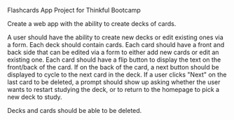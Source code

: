 Flashcards App Project for Thinkful Bootcamp

Create a web app with the ability to create decks of cards.

A user should have the ability to create new decks or edit existing ones via a form. Each deck should contain cards.
Each card should have a front and back side that can be edited via a form to either add new cards or edit an existing one. 
Each card should have a flip button to display the text on the front/back of the card. 
If on the back of the card, a next button should be displayed to cycle to the next card in the deck. 
If a user clicks "Next" on the last card to be deleted, a prompt should show up asking whether the user wants to restart studying the deck, 
or to return to the homepage to pick a new deck to study.

Decks and cards should be able to be deleted.
